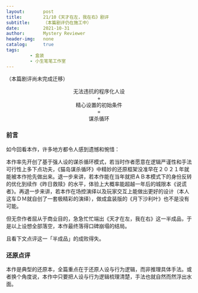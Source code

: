 ```yaml
---
layout:       post
title:        21/10《天才在左，我在右》剧评
subtitle:     （本篇剧评仍在施工中）
date:         2021-10-31
author:       Mystery Reviewer
header-img:   none
catalog:      true
tags:
         - 盒装
         - 小生笔笔工作室
---
```


（本篇剧评尚未完成迁移）

<p style="text-align:center">无法违抗的程序化人设<br>+<br>精心设置的初始条件<br>=<br>谋杀循环</p>

### 前言

如今回看本作，许多地方都令人感到遗憾和惋惜：

本作率先开创了基于强人设的谋杀循环模式，若当时作者愿意在逻辑严谨性和手法可行性上多下点功夫，《猫岛谋杀循环》中精妙的还原框架没准早在２０２１年就能被本作抢先做出来。退一步来讲，若本作能在当年就把ＡＢ本模式下的身份反转的优化到续作《昨日救赎》的水平，体验上大概率能超越一年后的城限本《说谎者》。再退一步来讲，若本作在场控演绎以及玩家交互上能做出更好的设计（本人这车ＤＭ就自创了一套极精彩的演绎），做成盒装版的《月下沙利叶》也不是没有可能。

但无奈作者屈从于商业目的，急急忙忙端出《天才在左，我在右》这一半成品，于是以上设想全部落空，本作最终落得口碑崩塌的结局。

且看下文点评这一「半成品」的成败得失。

### 还原点评

本作是典型的还原本，全篇重点在于还原人设与行为逻辑，而非推理具体手法。或者换个角度说，本作中只要把人设与行为逻辑梳理清楚，手法也就自然而然浮出水面。
